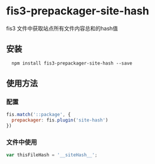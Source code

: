 fis3-prepackager-site-hash
=====================

fis3 文件中获取站点所有文件内容总和的hash值

## 安装

```html
  npm install fis3-prepackager-site-hash --save
```

## 使用方法

### 配置

```js
fis.match('::package', {
  prepackager: fis.plugin('site-hash')
})
```

### 文件中使用

```js
var thisFileHash = '__siteHash__';
```



